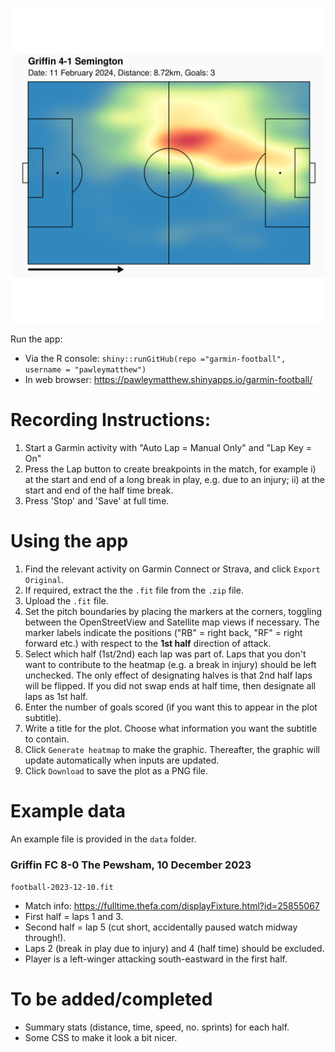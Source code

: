 ![](./figs/garmin-football.png)

Run the app: 

- Via the R console: `shiny::runGitHub(repo ="garmin-football", username = "pawleymatthew")`
- In web browser: <https://pawleymatthew.shinyapps.io/garmin-football/>

# Recording Instructions:

1. Start a Garmin activity with "Auto Lap = Manual Only" and "Lap Key = On"
2. Press the Lap button to create breakpoints in the match, for example
   i) at the start and end of a long break in play, e.g. due to an injury;
   ii) at the start and end of the half time break.
3. Press 'Stop' and 'Save' at full time.

# Using the app

1. Find the relevant activity on Garmin Connect or Strava, and click `Export Original`.
2. If required, extract the the `.fit` file from the `.zip` file.
3. Upload the `.fit` file.
4. Set the pitch boundaries by placing the markers at the corners, toggling between the OpenStreetView and Satellite map views if necessary. The marker labels indicate the positions ("RB" = right back, "RF" = right forward etc.) with respect to the **1st half** direction of attack. 
5. Select which half (1st/2nd) each lap was part of. Laps that you don't want to contribute to the heatmap (e.g. a break in injury) should be left unchecked. The only effect of designating halves is that 2nd half laps will be flipped. If you did not swap ends at half time, then designate all laps as 1st half.
6. Enter the number of goals scored (if you want this to appear in the plot subtitle).
7. Write a title for the plot. Choose what information you want the subtitle to contain.
8. Click `Generate heatmap` to make the graphic. Thereafter, the graphic will update automatically when inputs are updated.
9. Click `Download` to save the plot as a PNG file. 

# Example data

An example file is provided in the `data` folder.

### Griffin FC 8-0 The Pewsham, 10 December 2023

`football-2023-12-10.fit`

- Match info: <https://fulltime.thefa.com/displayFixture.html?id=25855067>
- First half = laps 1 and 3.
- Second half = lap 5 (cut short, accidentally paused watch midway through!).
- Laps 2 (break in play due to injury) and 4 (half time) should be excluded.
- Player is a left-winger attacking south-eastward in the first half.

# To be added/completed

- Summary stats (distance, time, speed, no. sprints) for each half.
- Some CSS to make it look a bit nicer.
